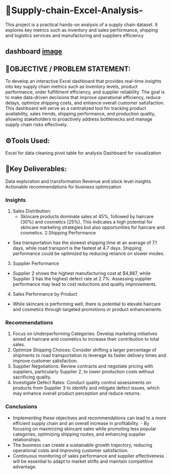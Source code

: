 # 📝Supply-chain-Excel-Analysis-
This project is a practical hands-on analysis of a supply chain dataset. It explores key metrics such as inventory and sales performance, shipping and logistics services and manufacturing and suppliers efficiency

## dashboard [image](https://photos.app.goo.gl/7ert2iMaNcoeEx6o8)

## 📜OBJECTIVE / PROBLEM STATEMENT:
To develop an interactive Excel dashboard that provides real-time insights into key supply chain metrics such as inventory levels, product performance, order fulfillment efficiency, and supplier reliability. The goal is  to make data-driven decisions that improve operational efficiency, reduce delays, optimize shipping costs, and enhance overall customer satisfaction. This dashboard will serve as a centralized tool for tracking product availability, sales trends, shipping performance, and production quality, allowing stakeholders to proactively address bottlenecks and manage supply chain risks effectively.

## ⚙️Tools Used:
Excel for data cleaning 
pivot table for analysis 
Dashboard for visualization 

## 📌Key Deliverables:
Data exploration and transformation
Revenue and stock level insights
Actionable recommendations for business optimization

### Insights
1. Sales Distribution:
   * Skincare products dominate sales at 45%, followed by haircare (30%) and cosmetics (25%). This indicates a high potential for skincare marketing strategies but also opportunities for haircare and cosmetics.
2.Shipping Performance
  *  Sea transportation has the slowest shipping time at an average of 7.1 days, while road transport is the fastest at 4.7 days. Shipping performance could be optimized by reducing reliance on slower modes.
3. Supplier Performance
  * Supplier 2 shows the highest manufacturing cost at $4,887, while Supplier 3 has the highest defect rate at 2.7%. Assessing supplier performance may lead to cost reductions and quality improvements.
4. Sales Performance by Product
 *  While skincare is performing well, there is potential to elevate haircare and cosmetics through targeted promotions or product enhancements.

### Recommendations
1. Focus on Underperforming Categories: Develop marketing initiatives aimed at haircare and cosmetics to increase their contribution to total sales.
2. Optimize Shipping Choices: Consider shifting a larger percentage of shipments to road transportation to leverage its faster delivery times and improve customer satisfaction.
3. Supplier Negotiations: Review contracts and negotiate pricing with suppliers, particularly Supplier 2, to lower production costs without sacrificing quality.
4. Investigate Defect Rates: Conduct quality control assessments on products from Supplier 3 to identify and mitigate defect issues, which may enhance overall product perception and reduce returns.

### Conclusions
- Implementing these objectives and recommendations can lead to a more efficient supply chain and an overall increase in profitability. - By focusing on maximizing skincare sales while promoting less popular categories, optimizing shipping routes, and enhancing supplier relationships.
-  The business can create a sustainable growth trajectory, reducing operational costs and improving customer satisfaction.
- Continuous monitoring of sales performance and supplier effectiveness will be essential to adapt to market shifts and maintain competitive advantage.
